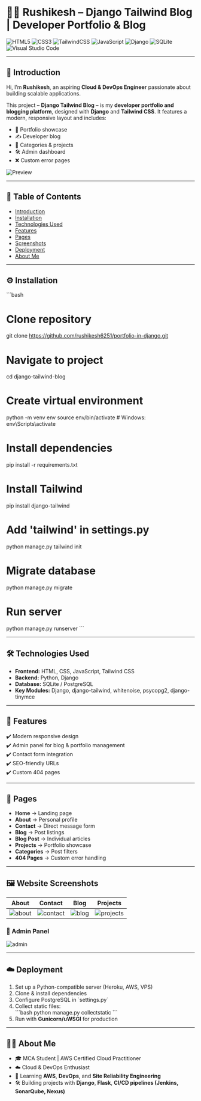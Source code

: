 # 👨‍💻 Rushikesh – Django Tailwind Blog | Developer Portfolio & Blog  

![HTML5](https://img.shields.io/badge/html5-%23E34F26.svg?style=for-the-badge&logo=html5&logoColor=white)
![CSS3](https://img.shields.io/badge/css3-%231572B6.svg?style=for-the-badge&logo=css3&logoColor=white)
![TailwindCSS](https://img.shields.io/badge/tailwindcss-%2338B2AC.svg?style=for-the-badge&logo=tailwind-css&logoColor=white)
![JavaScript](https://img.shields.io/badge/javascript-%23323330.svg?style=for-the-badge&logo=javascript&logoColor=%23F7DF1E)
![Django](https://img.shields.io/badge/django-%23092E20.svg?style=for-the-badge&logo=django&logoColor=white)
![SQLite](https://img.shields.io/badge/sqlite-%2307405e.svg?style=for-the-badge&logo=sqlite&logoColor=white)
![Visual Studio Code](https://img.shields.io/badge/Visual%20Studio%20Code-0078d7.svg?style=for-the-badge&logo=visual-studio-code&logoColor=white)

---

## 🚀 Introduction  
Hi, I’m **Rushikesh**, an aspiring **Cloud & DevOps Engineer** passionate about building scalable applications.  

This project – **Django Tailwind Blog** – is my **developer portfolio and blogging platform**, designed with **Django** and **Tailwind CSS**. It features a modern, responsive layout and includes:  
- 💼 Portfolio showcase  
- ✍️ Developer blog  
- 📂 Categories & projects  
- 🛠️ Admin dashboard  
- ❌ Custom error pages  

![Preview](https://user-images.githubusercontent.com/106135144/227858936-d4cbcb44-9ff4-4729-b0f0-6ede931b99e0.png)

---

## 📑 Table of Contents  
- [Introduction](#-introduction)  
- [Installation](#-installation)  
- [Technologies Used](#-technologies-used)  
- [Features](#-features)  
- [Pages](#-pages)  
- [Screenshots](#-website-screenshots)  
- [Deployment](#-deployment)  
- [About Me](#-about-me)

---

## ⚙️ Installation  

\`\`\`bash
# Clone repository
git clone https://github.com/rushikesh6251/portfolio-in-django.git

# Navigate to project
cd django-tailwind-blog

# Create virtual environment
python -m venv env
source env/bin/activate  # Windows: env\Scripts\activate

# Install dependencies
pip install -r requirements.txt

# Install Tailwind
pip install django-tailwind

# Add 'tailwind' in settings.py
python manage.py tailwind init

# Migrate database
python manage.py migrate

# Run server
python manage.py runserver
\`\`\`

---

## 🛠️ Technologies Used  

- **Frontend:** HTML, CSS, JavaScript, Tailwind CSS  
- **Backend:** Python, Django  
- **Database:** SQLite / PostgreSQL  
- **Key Modules:** Django, django-tailwind, whitenoise, psycopg2, django-tinymce  

---

## 🌟 Features  

✔️ Modern responsive design  
✔️ Admin panel for blog & portfolio management  
✔️ Contact form integration  
✔️ SEO-friendly URLs  
✔️ Custom 404 pages  

---

## 📄 Pages  

- **Home** → Landing page  
- **About** → Personal profile  
- **Contact** → Direct message form  
- **Blog** → Post listings  
- **Blog Post** → Individual articles  
- **Projects** → Portfolio showcase  
- **Categories** → Post filters  
- **404 Pages** → Custom error handling  

---

## 🖼️ Website Screenshots  

| About | Contact | Blog | Projects |
|-------|---------|------|----------|
| ![about](https://user-images.githubusercontent.com/106135144/218676693-b433a723-0569-4a5a-91e2-d2330659233d.png) | ![contact](https://user-images.githubusercontent.com/106135144/218676709-3924f790-32db-46f3-a1b5-bf1907506751.png) | ![blog](https://user-images.githubusercontent.com/106135144/218676733-bc2313e9-9721-4f4b-9fd8-ab7cfa939221.png) | ![projects](https://user-images.githubusercontent.com/106135144/218676756-3770e70e-149b-48ae-af50-44d1ee43aed6.png) |

### 🔑 Admin Panel  
![admin](https://user-images.githubusercontent.com/106135144/218730427-1aad64b4-65ff-44e4-babf-840d200919fa.png)

---

## ☁️ Deployment  

1. Set up a Python-compatible server (Heroku, AWS, VPS)  
2. Clone & install dependencies  
3. Configure PostgreSQL in \`settings.py\`  
4. Collect static files:  
\`\`\`bash
python manage.py collectstatic
\`\`\`  
5. Run with **Gunicorn/uWSGI** for production  

---

## 👨‍🎓 About Me  

- 🎓 MCA Student | AWS Certified Cloud Practitioner  
- ☁️ Cloud & DevOps Enthusiast  
- 🚀 Learning **AWS**, **DevOps**, and **Site Reliability Engineering**  
- 🛠️ Building projects with **Django**, **Flask**, **CI/CD pipelines (Jenkins, SonarQube, Nexus)**  
